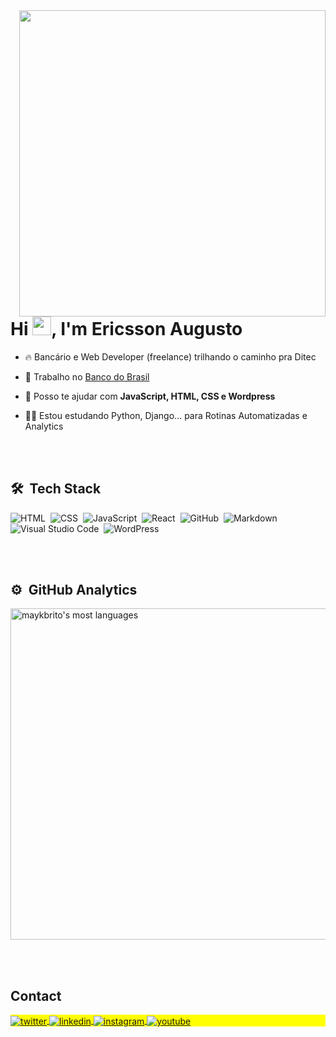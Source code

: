 <img align="right" height="490em" src="https://raw.githubusercontent.com/gist/ericssonaugusto/b8524d85494d0ec761df6dfb49fd4f92/raw/22e00049978b5f412b4212bfc0b7d68f04af183d/gitcard.svg"/>
<h1 align="left">Hi <img src="https://raw.githubusercontent.com/kaueMarques/kaueMarques/master/hi.gif" height="30px">, I'm Ericsson Augusto</h1>
<!-- <p align="left"> <img src="https://komarev.com/ghpvc/?username=ericssonaugustoo&color=yellow" alt="Profile views" /> </p> -->

- 🔥 Bancário e Web Developer (freelance) trilhando o caminho pra Ditec 

- 🔭 Trabalho no [Banco do Brasil](https://bb.com.br)

<!-- - ▶️ I (not) regularly post videos on [youtube.com/ifaugusto](https://youtube.com/ifAugsuto) -->

- 💬 Posso te ajudar com **JavaScript, HTML, CSS e Wordpress**

- 👨‍💻 Estou estudando Python, Django... para Rotinas Automatizadas e Analytics
<!-- - ⚡ Fun fact **Oneye 😜** 

- 👨‍💻 More at [ericssonaugusto.com.br](https://ericssonaugusto.com.br) -->



<br><br>

## 🛠 &nbsp;Tech Stack


![HTML](https://img.shields.io/badge/-HTML-05122A?style=flat&logo=HTML5)&nbsp;
![CSS](https://img.shields.io/badge/-CSS-05122A?style=flat&logo=CSS3&logoColor=1572B6)&nbsp;
![JavaScript](https://img.shields.io/badge/-JavaScript-05122A?style=flat&logo=javascript)&nbsp;
![React](https://img.shields.io/badge/-React-05122A?style=flat&logo=react)&nbsp;
![GitHub](https://img.shields.io/badge/-GitHub-05122A?style=flat&logo=github)&nbsp;
![Markdown](https://img.shields.io/badge/-Markdown-05122A?style=flat&logo=markdown)&nbsp;
![Visual Studio Code](https://img.shields.io/badge/-Visual%20Studio%20Code-05122A?style=flat&logo=visual-studio-code&logoColor=007ACC)&nbsp;
![WordPress](https://img.shields.io/badge/WordPress-%23117AC9.svg?style=flat&logo=WordPress&logoColor=white)&nbsp;

<br><br>

## ⚙️ &nbsp;GitHub Analytics

<p align="left">
<!-- <img width="530em" src="https://github-readme-stats.vercel.app/api?username=ericssonaugusto&show_icons=true&theme=vision-friendly-dark" alt="maykbrito's stats"/> -->
<img width="530em" src="https://github-readme-stats.vercel.app/api/top-langs/?username=ericssonaugusto&layout=compact&theme=vision-friendly-dark" alt="maykbrito's most languages"/>
</p>

<br><br>

## Contact

<p align="left" style="background:yellow">

<a href="https://twitter.com/ifaugusto" target="_blank">
  <img align="center" src="https://img.shields.io/badge/-ifaugusto-05122A?style=flat&logo=twitter" alt="twitter"/>  
</a>
<a href="https://linkedin.com/in/ericssonaugusto" target="_blank">
  <img align="center" src="https://img.shields.io/badge/-ericssonaugusto-05122A?style=flat&logo=linkedin" alt="linkedin"/>
</a>
<a href="https://instagram.com/ifaugusto" target="_blank">
 <img align="center" src="https://img.shields.io/badge/-ifaugusto-05122A?style=flat&logo=instagram" alt="instagram"/>
</a>
<a href="https://youtube.com/ifaugusto" target="_blank">
 <img align="center" src="https://img.shields.io/badge/-ifaugusto-05122A?style=flat&logo=youtube" alt="youtube"/>
</a>
</p>

